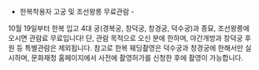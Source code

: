 - 한복착용자 고궁 및 조선왕릉 무료관람 -

10월 19일부터 한복 입고 4대 궁(경복궁, 창덕궁, 창경궁, 덕수궁)과 종묘, 조선왕릉에 오시면 관람료 무료입니다! 단, 관람 목적으로 오신 분에 한하며, 야간개방과 창덕궁 후원 등 특별관람은 제외됩니다. 참고로 한복 웨딩촬영은 덕수궁과 창경궁에 한해서만 실시하며, 문화재청 홈페이지에서 사전에 촬영허가를 신청한 후에 촬영이 가능합니다.
